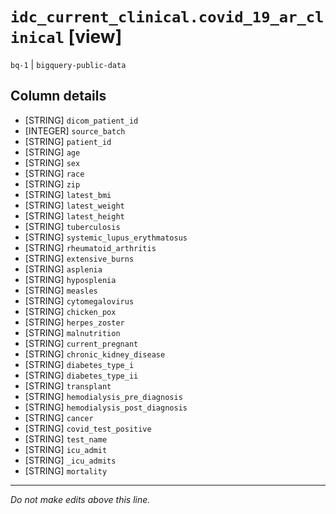 # `idc_current_clinical.covid_19_ar_clinical` [view]
`bq-1` | `bigquery-public-data`

## Column details
* [STRING]    `dicom_patient_id`
* [INTEGER]   `source_batch`
* [STRING]    `patient_id`
* [STRING]    `age`
* [STRING]    `sex`
* [STRING]    `race`
* [STRING]    `zip`
* [STRING]    `latest_bmi`
* [STRING]    `latest_weight`
* [STRING]    `latest_height`
* [STRING]    `tuberculosis`
* [STRING]    `systemic_lupus_erythmatosus`
* [STRING]    `rheumatoid_arthritis`
* [STRING]    `extensive_burns`
* [STRING]    `asplenia`
* [STRING]    `hyposplenia`
* [STRING]    `measles`
* [STRING]    `cytomegalovirus`
* [STRING]    `chicken_pox`
* [STRING]    `herpes_zoster`
* [STRING]    `malnutrition`
* [STRING]    `current_pregnant`
* [STRING]    `chronic_kidney_disease`
* [STRING]    `diabetes_type_i`
* [STRING]    `diabetes_type_ii`
* [STRING]    `transplant`
* [STRING]    `hemodialysis_pre_diagnosis`
* [STRING]    `hemodialysis_post_diagnosis`
* [STRING]    `cancer`
* [STRING]    `covid_test_positive`
* [STRING]    `test_name`
* [STRING]    `icu_admit`
* [STRING]    `_icu_admits`
* [STRING]    `mortality`

-------------------------------------------------------------------------------
*Do not make edits above this line.*
